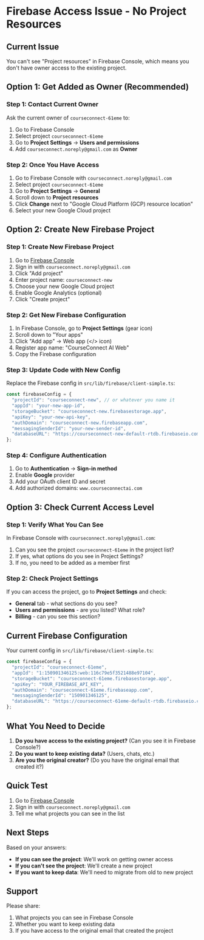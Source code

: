 # Firebase Access Issue - No Project Resources

## Current Issue
You can't see "Project resources" in Firebase Console, which means you don't have owner access to the existing project.

## Option 1: Get Added as Owner (Recommended)

### Step 1: Contact Current Owner
Ask the current owner of `courseconnect-61eme` to:
1. Go to Firebase Console
2. Select project `courseconnect-61eme`
3. Go to **Project Settings** → **Users and permissions**
4. Add `courseconnect.noreply@gmail.com` as **Owner**

### Step 2: Once You Have Access
1. Go to Firebase Console with `courseconnect.noreply@gmail.com`
2. Select project `courseconnect-61eme`
3. Go to **Project Settings** → **General**
4. Scroll down to **Project resources**
5. Click **Change** next to "Google Cloud Platform (GCP) resource location"
6. Select your new Google Cloud project

## Option 2: Create New Firebase Project

### Step 1: Create New Firebase Project
1. Go to [Firebase Console](https://console.firebase.google.com/)
2. Sign in with `courseconnect.noreply@gmail.com`
3. Click "Add project"
4. Enter project name: `courseconnect-new`
5. Choose your new Google Cloud project
6. Enable Google Analytics (optional)
7. Click "Create project"

### Step 2: Get New Firebase Configuration
1. In Firebase Console, go to **Project Settings** (gear icon)
2. Scroll down to "Your apps"
3. Click "Add app" → Web app (</> icon)
4. Register app name: "CourseConnect AI Web"
5. Copy the Firebase configuration

### Step 3: Update Code with New Config
Replace the Firebase config in `src/lib/firebase/client-simple.ts`:

```javascript
const firebaseConfig = {
  "projectId": "courseconnect-new", // or whatever you name it
  "appId": "your-new-app-id",
  "storageBucket": "courseconnect-new.firebasestorage.app",
  "apiKey": "your-new-api-key",
  "authDomain": "courseconnect-new.firebaseapp.com",
  "messagingSenderId": "your-new-sender-id",
  "databaseURL": "https://courseconnect-new-default-rtdb.firebaseio.com"
};
```

### Step 4: Configure Authentication
1. Go to **Authentication** → **Sign-in method**
2. Enable **Google** provider
3. Add your OAuth client ID and secret
4. Add authorized domains: `www.courseconnectai.com`

## Option 3: Check Current Access Level

### Step 1: Verify What You Can See
In Firebase Console with `courseconnect.noreply@gmail.com`:
1. Can you see the project `courseconnect-61eme` in the project list?
2. If yes, what options do you see in Project Settings?
3. If no, you need to be added as a member first

### Step 2: Check Project Settings
If you can access the project, go to **Project Settings** and check:
- **General** tab - what sections do you see?
- **Users and permissions** - are you listed? What role?
- **Billing** - can you see this section?

## Current Firebase Configuration

Your current config in `src/lib/firebase/client-simple.ts`:
```javascript
const firebaseConfig = {
  "projectId": "courseconnect-61eme",
  "appId": "1:150901346125:web:116c79e5f3521488e97104",
  "storageBucket": "courseconnect-61eme.firebasestorage.app",
  "apiKey": "YOUR_FIREBASE_API_KEY",
  "authDomain": "courseconnect-61eme.firebaseapp.com",
  "messagingSenderId": "150901346125",
  "databaseURL": "https://courseconnect-61eme-default-rtdb.firebaseio.com"
};
```

## What You Need to Decide

1. **Do you have access to the existing project?** (Can you see it in Firebase Console?)
2. **Do you want to keep existing data?** (Users, chats, etc.)
3. **Are you the original creator?** (Do you have the original email that created it?)

## Quick Test

1. Go to [Firebase Console](https://console.firebase.google.com/)
2. Sign in with `courseconnect.noreply@gmail.com`
3. Tell me what projects you can see in the list

## Next Steps

Based on your answers:
- **If you can see the project**: We'll work on getting owner access
- **If you can't see the project**: We'll create a new project
- **If you want to keep data**: We'll need to migrate from old to new project

## Support

Please share:
1. What projects you can see in Firebase Console
2. Whether you want to keep existing data
3. If you have access to the original email that created the project
